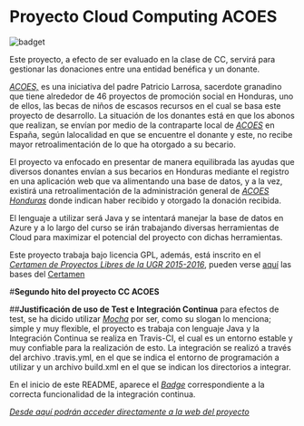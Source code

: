 # Proyecto Cloud Computing ACOES

![badget](https://travis-ci.org/jmrodriguez90/ProyectoCCACOES.svg?branch=master)

Este proyecto, a efecto de ser evaluado en la clase de CC, servirá para gestionar las donaciones entre una entidad benéfica y un donante.

[*ACOES,*](http://www.acoes.org) es una iniciativa del padre Patricio Larrosa, sacerdote granadino que tiene alrededor de 46 proyectos de promoción social en Honduras, uno de ellos, las becas de niños de escasos recursos en el cual se basa este proyecto de desarrollo.
La situación de los donantes está en que los abonos que realizan, se envían por medio de la contraparte local de [*ACOES*](http://www.acoes.org) en España, según lalocalidad en que se encuentre el donante y este, no recibe mayor retroalimentación de lo que ha otorgado a su becario.

El proyecto va enfocado en presentar de manera equilibrada las ayudas que diversos donantes  envían a sus becarios en Honduras mediante el registro en una aplicación web que va alimentando una base de datos, y a la vez, existirá una retroalimentación de la administración general de [*ACOES Honduras*](http://www.acoes.org) donde indican haber recibido y otorgado la donación recibida.

El lenguaje a utilizar será Java y se intentará manejar la base de datos en Azure y a lo largo del curso se irán trabajando diversas herramientas de Cloud para maximizar el potencial del proyecto con dichas herramientas.

Este proyecto trabaja bajo licencia GPL, además, está inscrito en el [*Certamen de Proyectos Libres de la UGR 2015-2016*](http://osl.ugr.es/2015/10/01/certamen-de-proyectos-libres-de-la-universidad-de-granada-2015-2016/), pueden verse [aquí](https://docs.google.com/document/d/16UsdUV_XXuPUh-Imz4PSgh-2ES_YaAJpZ8fNrbTVpMA/edit) las bases del [Certamen](http://osl.ugr.es/2015/10/01/certamen-de-proyectos-libres-de-la-universidad-de-granada-2015-2016/)

#**Segundo hito del proyecto CC ACOES**

##**Justificación de uso de Test e Integración Continua**
para efectos de test, se ha dicido utilizar [*Mocha*](http://mochajs.org/) por ser, como su slogan lo menciona; simple y muy flexible, el proyecto es trabaja con lenguaje Java y la Integración Continua se realiza en Travis-CI, el cual es un entorno estable y muy confiable para la realización de esto. La integración se realizó a través del archivo .travis.yml, en el que se indica el entorno de programación a utilizar y un archivo build.xml en el que se indican los directorios a integrar.

En el inicio de este README, aparece el [*Badge*](https://travis-ci.org/jmrodriguez90/ProyectoCCACOES.svg?branch=master) correspondiente a la correcta funcionalidad de la integración continua.

[*Desde aquí podrán acceder directamente a la web del proyecto*](http://jmrodriguez90.github.io/ProyectoCCACOES/)
